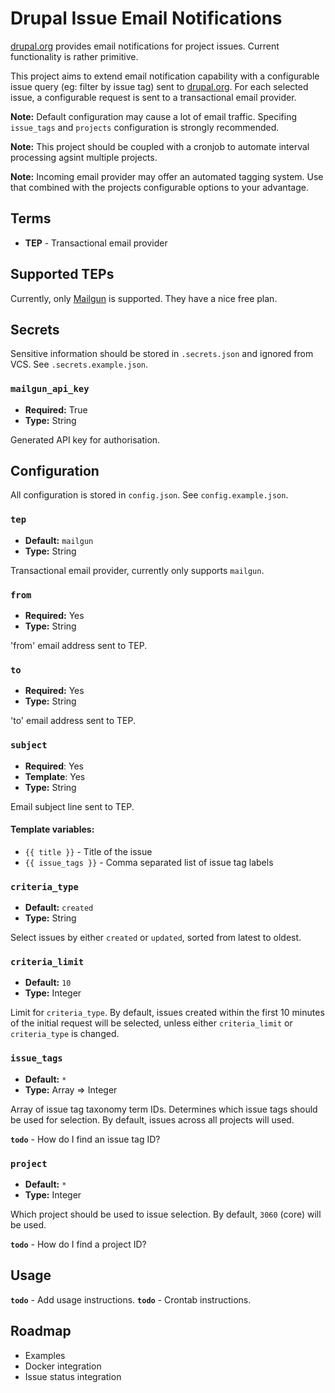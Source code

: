 # Drupal Issue Email Notifications

[drupal.org](https://drupal.org) provides email notifications for project
issues. Current functionality is rather primitive.

This project aims to extend email notification capability with a configurable
issue query (eg: filter by issue tag) sent to [drupal.org](https://drupal.org).
For each selected issue, a configurable request is sent to a transactional
email provider.

**Note:** Default configuration may cause a lot of email traffic. Specifing
`issue_tags` and `projects` configuration is strongly recommended.

**Note:** This project should be coupled with a cronjob to automate interval
processing agsint multiple projects.

**Note:** Incoming email provider may offer an automated tagging system. Use
that combined with the projects configurable options to your advantage.

## Terms

- **TEP** - Transactional email provider

## Supported TEPs

Currently, only [Mailgun](https://www.mailgun.com) is supported. They have a
nice free plan.

## Secrets

Sensitive information should be stored in `.secrets.json` and ignored from VCS.
See `.secrets.example.json`.

### `mailgun_api_key`

- **Required:** True
- **Type:** String

Generated API key for authorisation.

## Configuration

All configuration is stored in `config.json`. See `config.example.json`.

### `tep`

- **Default:** `mailgun`
- **Type:** String

Transactional email provider, currently only supports `mailgun`.

### `from`

- **Required:** Yes
- **Type:** String

'from' email address sent to TEP.

### `to`

- **Required:** Yes
- **Type:** String

'to' email address sent to TEP.

### `subject`

- **Required**: Yes
- **Template**: Yes
- **Type:** String

Email subject line sent to TEP.

#### Template variables:

- `{{ title }}` - Title of the issue
- `{{ issue_tags }}` - Comma separated list of issue tag labels

### `criteria_type`

- **Default:** `created`
- **Type:** String

Select issues by either `created` or `updated`, sorted from latest to oldest.

### `criteria_limit`

- **Default:** `10`
- **Type:** Integer

Limit for `criteria_type`. By default, issues created within the first 10
minutes of the initial request will be selected, unless either `criteria_limit`
or `criteria_type` is changed.

### `issue_tags`

- **Default:** `*`
- **Type:** Array => Integer

Array of issue tag taxonomy term IDs. Determines which issue tags should
be used for selection. By default, issues across all projects will used.

**`todo`** - How do I find an issue tag ID?

### `project`

- **Default:** `*`
- **Type:** Integer

Which project should be used to issue selection. By default, `3060` (core)
will be used.

**`todo`** - How do I find a project ID?

## Usage

**`todo`** - Add usage instructions.
**`todo`** - Crontab instructions.

## Roadmap

- Examples
- Docker integration
- Issue status integration

